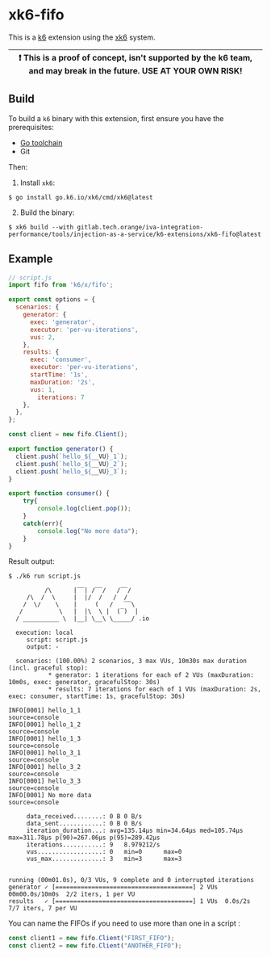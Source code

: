 # xk6-fifo

This is a [k6](https://go.k6.io/k6) extension using the [xk6](https://github.com/grafana/xk6) system.

| :exclamation: This is a proof of concept, isn't supported by the k6 team, and may break in the future. USE AT YOUR OWN RISK! |
|------|

## Build

To build a `k6` binary with this extension, first ensure you have the prerequisites:

- [Go toolchain](https://go101.org/article/go-toolchain.html)
- Git

Then:

1. Install `xk6`:
  ```shell
  $ go install go.k6.io/xk6/cmd/xk6@latest
  ```

2. Build the binary:
  ```shell
  $ xk6 build --with gitlab.tech.orange/iva-integration-performance/tools/injection-as-a-service/k6-extensions/xk6-fifo@latest
  ```

## Example

```javascript
// script.js
import fifo from 'k6/x/fifo';

export const options = {
  scenarios: {
    generator: {
      exec: 'generator',
      executor: 'per-vu-iterations',
      vus: 2,
    },
    results: {
      exec: 'consumer',
      executor: 'per-vu-iterations',
      startTime: '1s',
      maxDuration: '2s',
      vus: 1,
        iterations: 7
    },
  },
};

const client = new fifo.Client();

export function generator() {
  client.push(`hello_${__VU}_1`);
  client.push(`hello_${__VU}_2`);
  client.push(`hello_${__VU}_3`);
}

export function consumer() {
    try{
        console.log(client.pop());
    }
    catch(err){
        console.log("No more data");
    }
}

```

Result output:

```
$ ./k6 run script.js

          /\      |‾‾| /‾‾/   /‾‾/   
     /\  /  \     |  |/  /   /  /    
    /  \/    \    |     (   /   ‾‾\  
   /          \   |  |\  \ |  (‾)  | 
  / __________ \  |__| \__\ \_____/ .io

  execution: local
     script: script.js
     output: -

  scenarios: (100.00%) 2 scenarios, 3 max VUs, 10m30s max duration (incl. graceful stop):
           * generator: 1 iterations for each of 2 VUs (maxDuration: 10m0s, exec: generator, gracefulStop: 30s)
           * results: 7 iterations for each of 1 VUs (maxDuration: 2s, exec: consumer, startTime: 1s, gracefulStop: 30s)

INFO[0001] hello_1_1                                     source=console
INFO[0001] hello_1_2                                     source=console
INFO[0001] hello_1_3                                     source=console
INFO[0001] hello_3_1                                     source=console
INFO[0001] hello_3_2                                     source=console
INFO[0001] hello_3_3                                     source=console
INFO[0001] No more data                                  source=console

     data_received........: 0 B 0 B/s
     data_sent............: 0 B 0 B/s
     iteration_duration...: avg=135.14µs min=34.64µs med=105.74µs max=311.78µs p(90)=267.06µs p(95)=289.42µs
     iterations...........: 9   8.979212/s
     vus..................: 0   min=0      max=0
     vus_max..............: 3   min=3      max=3


running (00m01.0s), 0/3 VUs, 9 complete and 0 interrupted iterations
generator ✓ [======================================] 2 VUs  00m00.0s/10m0s  2/2 iters, 1 per VU
results   ✓ [======================================] 1 VUs  0.0s/2s         7/7 iters, 7 per VU

```

You can name the FIFOs if you need to use more than one in a script :

```javascript
const client1 = new fifo.Client("FIRST_FIFO");
const client2 = new fifo.Client("ANOTHER_FIFO");
```